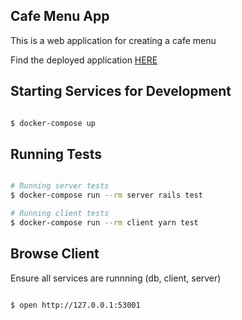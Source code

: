 ## Cafe Menu App

This is a web application for creating a cafe menu

Find the deployed application [HERE](https://cafe-menus-app.herokuapp.com/)

## Starting Services for Development

```bash

$ docker-compose up

```

## Running Tests

```bash

# Running server tests
$ docker-compose run --rm server rails test

# Running client tests
$ docker-compose run --rm client yarn test

```

## Browse Client

Ensure all services are runnning (db, client, server)

```bash

$ open http://127.0.0.1:53001

```

